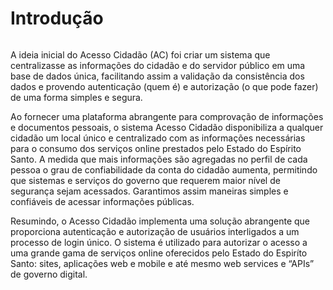 # Introdução 

``` important:: Essa documentação é para usuários do Acesso Cidadão, caso queira acessar a documentação para desenvolvedores que estão trabalhando com a integração junto ao Acesso Cidadão, ela está disponível em https://docs.developer.acessocidadao.es.gov.br/.
```

A ideia inicial do Acesso Cidadão (AC) foi criar um sistema que centralizasse as informações do cidadão e do servidor público em uma base de dados única, facilitando assim a validação da consistência dos dados e 
provendo autenticação (quem é) e autorização (o que pode fazer) de uma forma simples e segura.

Ao fornecer uma plataforma abrangente para comprovação de informações e documentos pessoais, o sistema Acesso Cidadão disponibiliza a qualquer cidadão um local único e centralizado com as informações necessárias 
para o consumo dos serviços online prestados pelo Estado do Espírito Santo. A medida que mais informações são agregadas no perfil de cada pessoa o grau de confiabilidade da conta do cidadão aumenta, permitindo 
que sistemas e serviços do governo que requerem maior nível de segurança sejam acessados. Garantimos assim maneiras simples e confiáveis de acessar informações públicas.

Resumindo, o Acesso Cidadão implementa uma solução abrangente que proporciona autenticação e autorização de usuários interligados a um processo de login único. O sistema é utilizado para autorizar o 
acesso a uma grande gama de serviços online oferecidos pelo Estado do Espiríto Santo: sites, aplicações web e mobile e até mesmo web services e “APIs” de governo digital.

